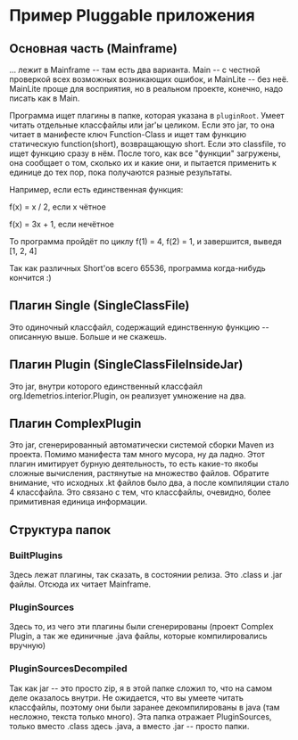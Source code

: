 # Пример Pluggable приложения

## Основная часть (Mainframe)

... лежит в Mainframe -- там есть два варианта.
Main -- с честной проверкой всех возможных возникающих ошибок, и MainLite -- без неё.
MainLite проще для восприятия, но в реальном проекте, конечно, надо писать как в Main.

Программа ищет плагины в папке, которая указана в `pluginRoot`. 
Умеет читать отдельные классфайлы или jar'ы целиком. 
Если это jar, то она читает в манифесте ключ Function-Class и ищет там функцию статическую function(short), возвращающую short.
Если это classfile, то ищет функцию сразу в нём.
После того, как все "функции" загружены, она сообщает о том, сколько их и какие они, и пытается применить к единице до тех пор, пока получаются разные результаты.

Например, если есть единственная функция:

f(x) = x / 2, если x чётное

f(x) = 3x + 1, если нечётное

То программа пройдёт по циклу f(1) = 4, f(2) = 1, и завершится, выведя \[1, 2, 4]

Так как различных Short'ов всего 65536, программа когда-нибудь кончится :)

## Плагин Single (SingleClassFile)

Это одиночный классфайл, содержащий единственную функцию -- описанную выше. Больше и не скажешь.

## Плагин Plugin (SingleClassFileInsideJar)

Это jar, внутри которого единственный классфайл org.ldemetrios.interior.Plugin, он реализует умножение на два.

## Плагин ComplexPlugin

Это jar, сгенерированный автоматически системой сборки Maven из проекта. 
Помимо манифеста там много мусора, ну да ладно.
Этот плагин имитирует бурную деятельность, то есть какие-то якобы сложные вычисления, растянутые на множество файлов. 
Обратите внимание, что исходных .kt файлов было два, а после компиляции стало 4 классфайла. 
Это связано с тем, что классфайлы, очевидно, более примитивная единица информации.

## Структура папок

### BuiltPlugins

Здесь лежат плагины, так сказать, в состоянии релиза. Это .class и .jar файлы. Отсюда их читает Mainframe.

### PluginSources

Здесь то, из чего эти плагины были сгенерированы (проект Complex Plugin, а так же единичные .java файлы, которые компилировались вручную)

### PluginSourcesDecompiled

Так как jar -- это просто zip, я в этой папке сложил то, что на самом деле оказалось внутри. 
Не ожидается, что вы умеете читать классфайлы, поэтому они были заранее декомпилированы в java (там несложно, текста только много).
Эта папка отражает PluginSources, только вместо .class здесь .java, а вместо .jar -- просто папки.
